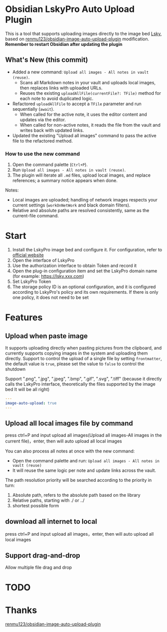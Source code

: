 # Obsidian LskyPro Auto Upload Plugin

This is a tool that supports uploading images directly to the image bed [Lsky](https://github.com/lsky-org/lsky-pro), based on [renmu123/obsidian-image-auto-upload-plugin](https://github.com/renmu123/obsidian-image-auto-upload-plugin.git) modification.
**Remember to restart Obsidian after updating the plugin**

## What's New (this commit)

- Added a new command: `Upload all images - All notes in vault (reuse)`.
  - Scans all Markdown notes in your vault and uploads local images, then replaces links with uploaded URLs.
  - Reuses the existing `uploadAllFile(currentFile?: TFile)` method for each note to avoid duplicated logic.
- Refactored `uploadAllFile` to accept a `TFile` parameter and run sequentially (`await`).
  - When called for the active note, it uses the editor content and updates via the editor.
  - When called for non-active notes, it reads the file from the vault and writes back with updated links.
- Updated the existing "Upload all images" command to pass the active file to the refactored method.

### How to use the new command

1. Open the command palette (`Ctrl+P`).
2. Run `Upload all images - All notes in vault (reuse)`.
3. The plugin will iterate all `.md` files, upload local images, and replace references; a summary notice appears when done.

Notes:
- Local images are uploaded; handling of network images respects your current settings (`workOnNetWork` and black domain filters).
- Relative and absolute paths are resolved consistently, same as the current-file command.

# Start

1. Install the LskyPro image bed and configure it. For configuration, refer to [official website](https://www.lsky.pro/)
2. Open the interface of LskyPro
3. Use the authorization interface to obtain Token and record it
4. Open the plug-in configuration item and set the LskyPro domain name (for example: https://lsky.xxx.com)
5. Set LskyPro Token
6. The storage policy ID is an optional configuration, and it is configured according to LskyPro's policy and its own requirements. If there is only one policy, it does not need to be set

# Features

## Upload when paste image

It supports uploading directly when pasting pictures from the clipboard, and currently supports copying images in the system and uploading them directly.
Support to control the upload of a single file by setting `frontmatter`, the default value is `true`, please set the value to `false` to control the shutdown

Support ".png", ".jpg", ".jpeg", ".bmp", ".gif", ".svg", ".tiff" (because it directly calls the LskyPro interface, theoretically the files supported by the image bed It will be all right)

```yaml
---
image-auto-upload: true
---
```

## Upload all local images file by command

press ctrl+P and input upload all images(Upload all images-All images in the current file)，enter, then will auto upload all local images

You can also process all notes at once with the new command:

- Open the command palette and run: `Upload all images - All notes in vault (reuse)`
- It will reuse the same logic per note and update links across the vault.

The path resolution priority will be searched according to the priority in turn:

1. Absolute path, refers to the absolute path based on the library
2. Relative paths, starting with ./ or ../
3. shortest possible form

## download all internet to local

press ctrl+P and input upload all images，enter, then will auto upload all local images

## Support drag-and-drop

Allow multiple file drag and drop


# TODO

# Thanks
[renmu123/obsidian-image-auto-upload-plugin](https://github.com/renmu123/obsidian-image-auto-upload-plugin.git)